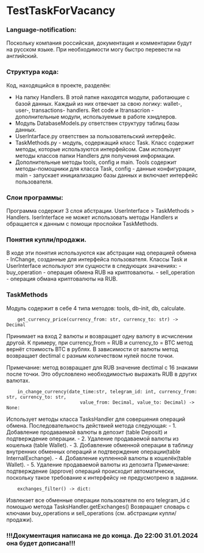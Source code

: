 # TestTaskForVacancy

### Language-notification:
Поскольку компания российская, документация и комментарии будут на русском языке. При необходимости могу быстро перевести на английский.

### Структура кода:
Код, находящийся в проекте, разделён:
   - На папку Handlers. В этой папке находятся модули, работающие с базой данных. Каждый из них отвечает за свою логику: wallet-, user-, transactions- handlers. Ret code и Itransacrion - дополнительные модули, используемые в работе хэндлеров.
   - Модуль DatabaseModels.py ответствен структуру таблиц базы данных.
   - UserIntarface.py ответствен за пользовательский интерфейс. 
   - TaskMethods.py - модуль, содержащий класс Task. Класс содержит методы, которые используются интерфейсом. Сам использует методы классов папки Handlers для получения информации.
   - Дополнительные методы tools, config и main. Tools содержит методы-помощники для класса Task, config - данные конфигурации, main - запускает инициализацию базы данных и включает интерфейс пользователя.

### Слои программы:
Программа содержит 3 слоя абстрации. UserInterface > TaskMethods > Handlers. IserInterface не может использовать методы Handlers и обращается к данным с помощи прослойки TaskMethods.

### Понятия купли/продажи.
 В коде эти понятия используются как абстрации над операцией обмена - InChange, созданные для интерфейса пользователя.
 Классы Task и UserInterface используют эти сущности в следующих значениях:
    - buy_operation - операция обмена RUB на криптовалюты.
    - sell_operation - операция обмана криптовалюты на RUB.

### TaskMethods
Модуль содержит в себе 4 типа методов: tools, db-init, db, calculate. 
```
    get_currency_price(currency_from: str, currency_to: str) -> Decimal   
```
Принимает на вход 2 валюты и возвращает одну валюту в исчислении другой. К примеру, при currency_from = RUB и currency_to = BTC
метод вернёт стоимость BTC в рублях. В зависимости от валюты метод возвращает dectimal с разным количеством нулей после точки.
    
Примечание: метод возвращает для RUB значение dectimal c 16 знаками после точки. Это обусловлено необходимостью выражать RUB в других валютах.

```
    in_change_currency(date_time:str, telegram_id: int, currency_from: str, currency_to: str,
                           value_from: Decimal, value_to: Decimal) -> None: 
```
Использует методы класса TasksHandler для совершения операций обмена. Последовательность действией метода следующая:
    - 1. Добавление  продаваемой валюты в депозит (table Deposit) и подтверждение операции.
    - 2. Удаление продаваемой валюты из кошелька (table Wallet).
    - 3. Добавление обменной операции в таблицу внутренних обменных операций и подтверждение операции(table InternalExchange).
    - 4. Добавление купленной валюты в кошелёк(table Wallet).
    - 5. Удаление продаваемой валюты из депозита
Примечание: подтверждение (approve) операций происходит автоматически, поскольку такое требование к интерфейсу не предусмотрено в задании.     
    
```
    exchanges_filter() -> dict:
```
Извлекает все обменные операции пользователя по его telegram_id с помощью метода TasksHandler.getExchanges()
Возвращает словарь с ключами buy_operations и sell_operations (см. абстракции купли/продажи).

### !!!Документация написана не до конца. До 22:00 31.01.2024 она будет дописана!!!
